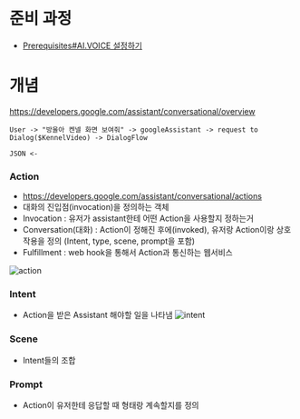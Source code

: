 # 준비 과정
- [Prerequisites#AI.VOICE 설정하기](Prerequisites.md#AI.VOICE-설정하기)

# 개념
https://developers.google.com/assistant/conversational/overview
```
User -> "방울아 켄넬 화면 보여줘" -> googleAssistant -> request to Dialog($KennelVideo) -> DialogFlow   
                                                                                 JSON <- 
```

### Action
- https://developers.google.com/assistant/conversational/actions
- 대화의 진입점(invocation)을 정의하는 객체
- Invocation : 유저가 assistant한테 어떤 Action을 사용할지 정하는거
- Conversation(대화) : Action이 정해진 후에(invoked), 유저랑 Action이랑 상호작용을 정의 (Intent, type, scene, prompt을 포함)
- Fulfillment : web hook을 통해서 Action과 통신하는 웹서비스

![action](https://developers.google.com/assistant/conversational/images/actions.svg)

### Intent
- Action을 받은 Assistant 해야할 일을 나타냄
![intent](https://developers.google.com/assistant/conversational/images/scene-overview.svg)

### Scene
- Intent들의 조합

### Prompt
- Action이 유저한테 응답할 때 형태랑 계속할지를 정의
